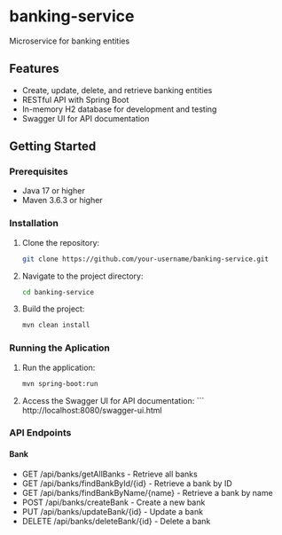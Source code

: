# banking-service

Microservice for banking entities

## Features

- Create, update, delete, and retrieve banking entities
- RESTful API with Spring Boot
- In-memory H2 database for development and testing
- Swagger UI for API documentation

## Getting Started

### Prerequisites

- Java 17 or higher
- Maven 3.6.3 or higher

### Installation

1. Clone the repository:
   ```sh
   git clone https://github.com/your-username/banking-service.git
   
2. Navigate to the project directory:
   ```sh
   cd banking-service
3. Build the project:
	```sh
	mvn clean install

### Running the Aplication

1. Run the application:
   ```sh
   mvn spring-boot:run
2. Access the Swagger UI for API documentation:
	   ```
   http://localhost:8080/swagger-ui.html

### API Endpoints

#### Bank

- GET /api/banks/getAllBanks - Retrieve all banks
- GET /api/banks/findBankById/{id} - Retrieve a bank by ID
- GET /api/banks/findBankByName/{name} - Retrieve a bank by name
- POST /api/banks/createBank - Create a new bank
- PUT /api/banks/updateBank/{id} - Update a bank
- DELETE /api/banks/deleteBank/{id} - Delete a bank

